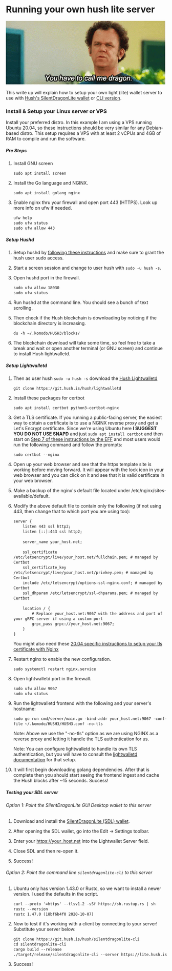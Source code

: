 # Running your own hush lite server
![You have to call me dragon](images/dragon-stepbrothers.gif)

This write up will explain how to setup your own light (lite) wallet server to use with [Hush's SilentDragonLite wallet](https://git.hush.is/hush/SilentDragonLite) or [CLI version](https://git.hush.is/hush/silentdragonlite-cli).

### Install & Setup your Linux server or VPS

Install your preferred distro. In this example I am using a VPS running Ubuntu 20.04, so these instructions should be very similar for any Debian-based distro. This setup requires a VPS with at least 2 vCPUs and 4GB of RAM to compile and run the software.

##### Pre Steps

1. Install GNU screen
    ```shell script
    sudo apt install screen
    ```

1. Install the Go language and NGINX.
    ```shell script
    sudo apt install golang nginx
    ```

1. Enable nginx thru your firewall and open port 443 (HTTPS). Look up more info on ufw if needed.
    ```shell script
    ufw help
    sudo ufw status
    sudo ufw allow 443
    ```

##### Setup Hushd

1. Setup hushd by [following these instructions](hushd-desktop-linux.md) and make sure to grant the hush user sudo access.

1. Start a screen session and change to user hush with ```sudo -u hush -s```.

1. Open hushd port in the firewall.
    ```shell script
    sudo ufw allow 18030
    sudo ufw status
    ```

1. Run hushd at the command line. You should see a bunch of text scrolling.

1. Then check if the Hush blockchain is downloading by noticing if the blockchain directory is increasing.
    ```shell script
    du -h ~/.komodo/HUSH3/blocks/
    ```

1. The blockchain download will take some time, so feel free to take a break and wait or open another terminal (or GNU screen) and continue to install Hush lightwalletd.

##### Setup Lightwalletd

1. Then as user hush ```sudo -u hush -s``` download the [Hush Lightwalletd](https://git.hush.is/hush/lightwalletd)
    ```shell script
    git clone https://git.hush.is/hush/lightwalletd
    ```

1. Install these packages for certbot
    ```shell script
    sudo apt install certbot python3-certbot-nginx
    ```

1. Get a TLS certificate. If you running a public-facing server, the easiest way to obtain a certificate is to use a NGINX reverse proxy and get a Let's Encrypt certificate. Since we're using Ubuntu here **I SUGGEST YOU DO NOT USE SNAPD** and just ```sudo apt install certbot``` and then start on [Step 7 of these instructions by the EFF](https://certbot.eff.org/instructions) and most users would run the following command and follow the prompts:
    ```shell script
    sudo certbot --nginx
    ```

1. Open up your web browser and see that the https template site is working before moving forward. It will appear with the lock icon in your web browser and you can click on it and see that it is valid certificate in your web browser.

1. Make a backup of the nginx's default file located under /etc/nginx/sites-available/default.

1. Modify the above default file to contain only the following (if not using 443, then change that to which port you are using too):
   
    ```
    server {
        listen 443 ssl http2;
        listen [::]:443 ssl http2;
    
        server_name your_host.net;

        ssl_certificate /etc/letsencrypt/live/your_host.net/fullchain.pem; # managed by Certbot
        ssl_certificate_key /etc/letsencrypt/live/your_host.net/privkey.pem; # managed by Certbot
        include /etc/letsencrypt/options-ssl-nginx.conf; # managed by Certbot
        ssl_dhparam /etc/letsencrypt/ssl-dhparams.pem; # managed by Certbot
        
        location / {
            # Replace your_host.net:9067 with the address and port of your gRPC server if using a custom port
            grpc_pass grpc://your_host.net:9067;
        }
    }
    ```

    You might also need these [20.04 specific instructions to setup your tls certificate with Nginx](https://www.digitalocean.com/community/tutorials/how-to-secure-nginx-with-let-s-encrypt-on-ubuntu-20-04)

1. Restart nginx to enable the new configuration.
    ```shell script
    sudo systemctl restart nginx.service
    ```

1. Open lightwalletd port in the firewall.
    ```shell script
    sudo ufw allow 9067
    sudo ufw status
    ```

1. Run the lightwalletd frontend with the following and your server's hostname:
    ```shell script
    sudo go run cmd/server/main.go -bind-addr your_host.net:9067 -conf-file ~/.komodo/HUSH3/HUSH3.conf -no-tls
    ```

    Note: Above we use the "-no-tls" option as we are using NGINX as a reverse proxy and letting it handle the TLS authentication for us.

    Note: You can configure lightwalletd to handle its own TLS authentication, but you will have to consult the [lightwalletd documentation](https://git.hush.is/hush/lightwalletd) for that setup.

1. It will first begin downloading golang dependencies. After that is complete then you should start seeing the frontend ingest and cache the Hush blocks after ~15 seconds. Success!

##### Testing your SDL server 

###### Option 1: Point the SilentDragonLite GUI Desktop wallet to this server

1. Download and install the [SilentDragonLite (SDL) wallet](sdl.md).

1. After opening the SDL wallet, go into the Edit -> Settings toolbar.

1. Enter your https://your_host.net into the Lightwallet Server field.

1. Close SDL and then re-open it.

1. Success!

###### Option 2: Point the command line `silentdragonlite-cli` to this server

1. Ubuntu only has version 1.43.0 or Rustc, so we want to install a newer version. I used the defaults in the script.
    ```shell script
    curl --proto '=https' --tlsv1.2 -sSf https://sh.rustup.rs | sh
    rustc --version
    rustc 1.47.0 (18bf6b4f0 2020-10-07)
    ```

1. Now to test if it's working with a client by connecting to your server! Substitute your server below:
    ```shell script
    git clone https://git.hush.is/hush/silentdragonlite-cli
    cd silentdragonlite-cli
    cargo build --release
    ./target/release/silentdragonlite-cli --server https://lite.hush.is
    ```

1. Success!


